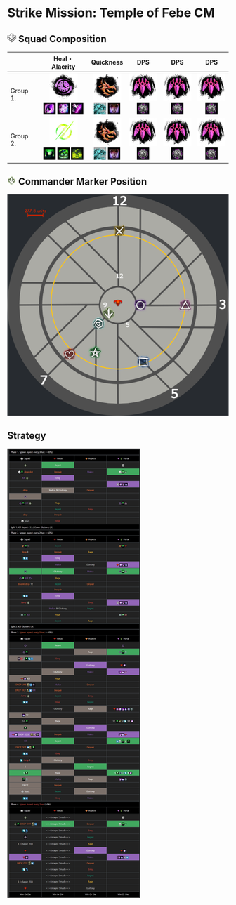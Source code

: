 Strike Mission: Temple of Febe CM
=================================
<img src="../_image/squad/Commander_tag_(white).png" width="20" height="20" title="Squad Tag" alt=""></img> Squad Composition
-----------------------------------------------------------------------------------------------------------------------------
|           | Heal・Alacrity | Quickness | DPS | DPS | DPS |
|-----------|:-------------:|:---------:|:---:|:---:|:---:|
|  Group 1. |<img src="../_image/profession/Chronomancer_icon_(highres).png" width="64" height="64" title="Heal Alacrity Chronomancer" alt=""></img><br/><img src="../_image/skill/mesmer/Blink.png" width="28" height="28" title="Blink" alt=""></img> <img src="../_image/skill/mesmer/Portal_Entre.png" width="28" height="28" title="Portal Entre" alt=""></img> <img src="../_image/skill/mesmer/Feedback.png" width="28" height="28" title="Feedback" alt=""></img>|<img src="../_image/profession/Herald_icon_(highres).png" width="64" height="64" title="Condition Quickness Herald" alt=""></img><br/><img src="../_image/skill/revenant/Legendary_Dragon_Stance.png" width="28" height="28" title="Glint" alt=""></img> <img src="../_image/skill/revenant/Legendary_Demon_Stance.png" width="28" height="28" title="Mallyx" alt=""></img>|<img src="../_image/profession/Virtuoso_icon_(highres).png" width="64" height="64" title="Condition Virtuoso" alt=""></img><br/><img src="../_image/skill/mesmer/Signet_of_Illusions.png" width="28" height="28" title="Signet of Illusions" alt=""></img>|<img src="../_image/profession/Virtuoso_icon_(highres).png" width="64" height="64" title="Condition Virtuoso" alt=""></img><br/><img src="../_image/skill/mesmer/Signet_of_Illusions.png" width="28" height="28" title="Signet of Illusions" alt=""></img>|<img src="../_image/profession/Virtuoso_icon_(highres).png" width="64" height="64" title="Condition Virtuoso" alt=""></img><br/><img src="../_image/skill/mesmer/Signet_of_Illusions.png" width="28" height="28" title="Signet of Illusions" alt=""></img>|
|  Group 2. |<img src="../_image/profession/Scourge_icon_(highres).png" width="64" height="64" title="Heal Alacrity Scourge" alt=""></img><br/><img src="../_image/skill/necromancer/Sand_Swell.png" width="28" height="28" title="Sand Swell" alt=""></img> <img src="../_image/skill/necromancer/Serpent_Siphon.png" width="28" height="28" title="Serpent Siphon" alt=""></img> <img src="../_image/skill/necromancer/Corrosive_Poison_Cloud.png" width="28" height="28" title="Corrosive Poison Cloud" alt=""></img>|<img src="../_image/profession/Herald_icon_(highres).png" width="64" height="64" title="Condition Quickness Herald" alt=""></img><br/><img src="../_image/skill/revenant/Legendary_Dragon_Stance.png" width="28" height="28" title="Glint" alt=""></img> <img src="../_image/skill/revenant/Legendary_Demon_Stance.png" width="28" height="28" title="Mallyx" alt=""></img>|<img src="../_image/profession/Virtuoso_icon_(highres).png" width="64" height="64" title="Condition Virtuoso" alt=""></img><br/><img src="../_image/skill/mesmer/Signet_of_Illusions.png" width="28" height="28" title="Signet of Illusions" alt=""></img>|<img src="../_image/profession/Virtuoso_icon_(highres).png" width="64" height="64" title="Condition Virtuoso" alt=""></img><br/><img src="../_image/skill/mesmer/Signet_of_Illusions.png" width="28" height="28" title="Signet of Illusions" alt=""></img>|<img src="../_image/profession/Virtuoso_icon_(highres).png" width="64" height="64" title="Condition Virtuoso" alt=""></img><br/><img src="../_image/skill/mesmer/Signet_of_Illusions.png" width="28" height="28" title="Signet of Illusions" alt=""></img>|

<img src="../_image/squad/Commander_arrow_marker.png" width="20" height="20" title="Commander Marker" alt=""></img> Commander Marker Position
---------------------------------------------------------------------------------------------------------------------------------------------
<img src="../_image/strike mission/temple of febe/tof_marker_position.png" width="" height="" title="Commander Marker Position" alt=""></img>

Strategy
--------
<img src="../_image/strike mission/temple of febe/ToF_strat.jpeg" width="" height="" title="" alt=""></img>
